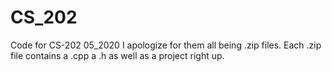 # CS_202
Code for CS-202 05_2020
I apologize for them all being .zip files. Each .zip file contains a .cpp a .h as well as a project right up.
